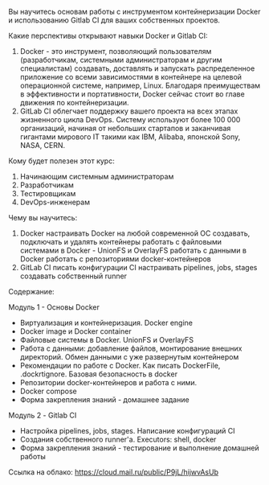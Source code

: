 Вы научитесь основам работы с инструментом контейнеризации Docker и использованию Gitlab CI для ваших собственных проектов.

Какие перспективы открывают навыки Docker и Gitlab CI:
1. Docker - это инструмент, позволяющий пользователям (разработчикам, системными администраторам и другим специалистам) создавать, доставлять и запускать распределенное приложение со всеми зависимостями в контейнере на целевой операционной системе, например, Linux. Благодаря преимуществам в эффективности и портативности, Docker сейчас стоит во главе движения по контейнеризации.
2. GitLab CI облегчает поддержку вашего проекта на всех этапах жизненного цикла DevOps. Систему используют более 100 000 организаций, начиная от небольших стартапов и заканчивая гигантами мирового IT такими как IBM, Alibaba, японской Sony, NASA, CERN.

Кому будет полезен этот курс:
1. Начинающим системным администраторам
2. Разработчикам
3. Тестировщикам
4. DevOps-инженерам

Чему вы научитесь:

1. Docker
настраивать Docker на любой современной ОС
создавать, подключать и удалять контейнеры
работать с файловыми системами в Docker - UnionFS и OverlayFS
работать с данными в Docker
работать с репозиториями docker-контейнеров
2. GitLab CI
писать конфигурации CI
настраивать pipelines, jobs, stages
создавать собственный runner

Содержание:

Модуль 1 - Основы Docker
- Виртуализация и контейнеризация. Docker engine
- Docker image и Docker container
- Файловые системы в Docker. UnionFS и OverlayFS
- Работа с данными: добавление файлов, монтирование внешних директорий. Обмен данными с уже развернутым контейнером
- Рекомендации по работе с Docker. Как писать DockerFile, .dockrtignore. Базовая безопасность в docker
- Репозитории docker-контейнеров и работа с ними.
- Docker compose
- Форма закрепления знаний - домашнее задание

Модуль 2 - Gitlab CI
- Настройка pipelines, jobs, stages. Написание конфигураций CI
- Создания собственного runner'a. Executors: shell, docker
- Форма закрепления знаний - тестирование и выполнение домашней работы

Ссылка на облако:
https://cloud.mail.ru/public/P9jL/hijwvAsUb
